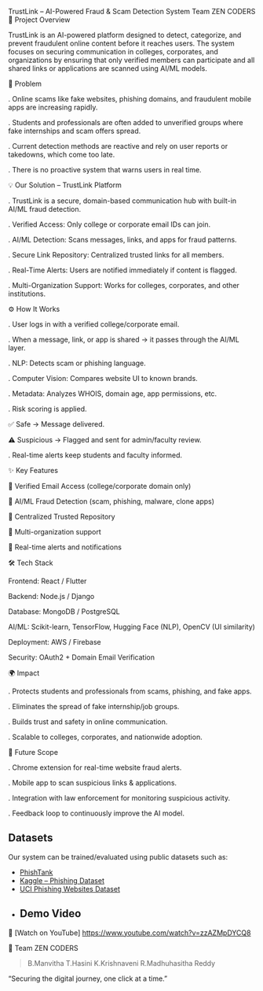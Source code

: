 TrustLink – AI-Powered Fraud & Scam Detection System
Team ZEN CODERS
📌 Project Overview

TrustLink is an AI-powered platform designed to detect, categorize, and prevent fraudulent online content before it reaches users. The system focuses on securing communication in colleges, corporates, and organizations by ensuring that only verified members can participate and all shared links or applications are scanned using AI/ML models.

🚩 Problem

. Online scams like fake websites, phishing domains, and fraudulent mobile apps are increasing rapidly.

. Students and professionals are often added to unverified groups where fake internships and scam offers spread.

. Current detection methods are reactive and rely on user reports or takedowns, which come too late.

. There is no proactive system that warns users in real time.

💡 Our Solution – TrustLink Platform

. TrustLink is a secure, domain-based communication hub with built-in AI/ML fraud detection.

. Verified Access: Only college or corporate email IDs can join.

. AI/ML Detection: Scans messages, links, and apps for fraud patterns.

. Secure Link Repository: Centralized trusted links for all members.

. Real-Time Alerts: Users are notified immediately if content is flagged.

. Multi-Organization Support: Works for colleges, corporates, and other institutions.

⚙️ How It Works

. User logs in with a verified college/corporate email.

. When a message, link, or app is shared → it passes through the AI/ML layer.

. NLP: Detects scam or phishing language.

. Computer Vision: Compares website UI to known brands.

. Metadata: Analyzes WHOIS, domain age, app permissions, etc.

. Risk scoring is applied.

✅ Safe → Message delivered.

⚠️ Suspicious → Flagged and sent for admin/faculty review.

. Real-time alerts keep students and faculty informed.

✨ Key Features

🔐 Verified Email Access (college/corporate domain only)

🤖 AI/ML Fraud Detection (scam, phishing, malware, clone apps)

📂 Centralized Trusted Repository

🏢 Multi-organization support

🚨 Real-time alerts and notifications

🛠 Tech Stack

Frontend: React / Flutter

Backend: Node.js / Django

Database: MongoDB / PostgreSQL

AI/ML: Scikit-learn, TensorFlow, Hugging Face (NLP), OpenCV (UI similarity)

Deployment: AWS / Firebase

Security: OAuth2 + Domain Email Verification

🌍 Impact

. Protects students and professionals from scams, phishing, and fake apps.

. Eliminates the spread of fake internship/job groups.

. Builds trust and safety in online communication.

. Scalable to colleges, corporates, and nationwide adoption.

🚀 Future Scope

. Chrome extension for real-time website fraud alerts.

. Mobile app to scan suspicious links & applications.

. Integration with law enforcement for monitoring suspicious activity.

. Feedback loop to continuously improve the AI model.
## Datasets
Our system can be trained/evaluated using public datasets such as:
- [PhishTank](https://phishtank.org/)
- [Kaggle – Phishing Dataset](https://www.kaggle.com/datasets/shashwatwork/phishing-dataset-for-machine-learning)
- [UCI Phishing Websites Dataset](https://archive.ics.uci.edu/ml/datasets/phishing+websites)
- ## Demo Video
🎥 [Watch on YouTube]
https://www.youtube.com/watch?v=zzAZMpDYCQ8

👥 Team ZEN CODERS

> B.Manvitha
> T.Hasini
> K.Krishnaveni
> R.Madhuhasitha Reddy

 “Securing the digital journey, one click at a time.”
